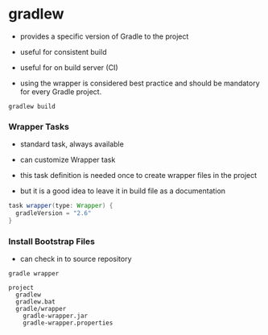 # gradlew

- provides a specific version of Gradle to the project

- useful for consistent build

- useful for on build server (CI)

* using the wrapper is considered best practice and should be mandatory for every Gradle project.


```shell
gradlew build
```

### Wrapper Tasks

- standard task, always available

- can customize Wrapper task

- this task definition is needed once to create wrapper files in the project
- but it is a good idea to leave it in build file as a documentation

```groovy
task wrapper(type: Wrapper) {
  gradleVersion = "2.6"
}
```

### Install Bootstrap Files

- can check in to source repository


```shell
gradle wrapper
```

```shell
project
  gradlew
  gradlew.bat
  gradle/wrapper
    gradle-wrapper.jar
    gradle-wrapper.properties
```
